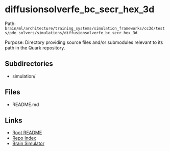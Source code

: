 # diffusionsolverfe_bc_secr_hex_3d

Path: `brain/ml/architecture/training_systems/simulation_frameworks/cc3d/tests/pde_solvers/simulations/diffusionsolverfe_bc_secr_hex_3d`

Purpose: Directory providing source files and/or submodules relevant to its path in the Quark repository.

## Subdirectories
- simulation/

## Files
- README.md

## Links
- [Root README](../../../../../../../../../README.md)
- [Repo Index](../../../../../../../../../repo_index.json)
- [Brain Simulator](../../../../../../../../../brain/architecture/brain_simulator.py)
